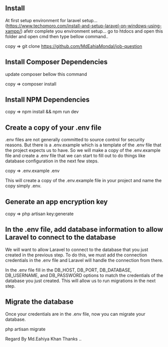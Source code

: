 ##  Install
At first setup environment for laravel setup...  (https://www.techomoro.com/install-and-setup-laravel-on-windows-using-xampp/)
afetr complete you environment setup... go to htdocs and open this folder and open cmd then type bellow command..

copy => git clone https://github.com/MdEahiaMondal/job-question

##  Install Composer Dependencies
 update composer bellow this command 
 
copy =>  composer install

## Install NPM Dependencies
copy => npm install && npm run dev

## Create a copy of your .env file
.env files are not generally committed to source control for security reasons. But there is a .env.example which is a template of the .env file that the project expects us to have. So we will make a copy of the .env.example file and create a .env file that we can start to fill out to do things like database configuration in the next few steps.

copy =>  .env.example .env

This will create a copy of the .env.example file in your project and name the copy simply .env.

## Generate an app encryption key

copy =>  php artisan key:generate

##  In the .env file, add database information to allow Laravel to connect to the database
We will want to allow Laravel to connect to the database that you just created in the previous step. To do this, we must add the connection credentials in the .env file and Laravel will handle the connection from there.

In the .env file fill in the DB_HOST, DB_PORT, DB_DATABASE, DB_USERNAME, and DB_PASSWORD options to match the credentials of the database you just created. This will allow us to run migrations in the next step.

## Migrate the database
Once your credentials are in the .env file, now you can migrate your database.

php artisan migrate


Regard By Md.Eahiya Khan
Thanks ..

